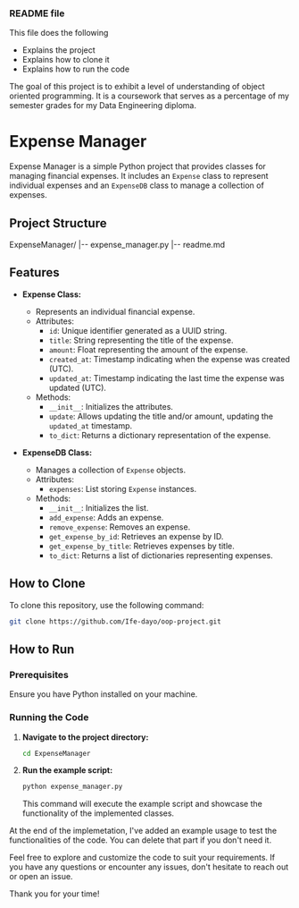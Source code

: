 ### README file 
This file does the following
- Explains the project
- Explains how to clone it
- Explains how to run the code

The goal of this project is to exhibit a level of understanding of object oriented programming. It is a coursework that serves as a percentage of my semester grades for my Data Engineering diploma. 

# Expense Manager

Expense Manager is a simple Python project that provides classes for managing financial expenses. It includes an `Expense` class to represent individual expenses and an `ExpenseDB` class to manage a collection of expenses.

## Project Structure

ExpenseManager/
|-- expense_manager.py
|-- readme.md


## Features

- **Expense Class:**
  - Represents an individual financial expense.
  - Attributes:
    - `id`: Unique identifier generated as a UUID string.
    - `title`: String representing the title of the expense.
    - `amount`: Float representing the amount of the expense.
    - `created_at`: Timestamp indicating when the expense was created (UTC).
    - `updated_at`: Timestamp indicating the last time the expense was updated (UTC).
  - Methods:
    - `__init__`: Initializes the attributes.
    - `update`: Allows updating the title and/or amount, updating the `updated_at` timestamp.
    - `to_dict`: Returns a dictionary representation of the expense.

- **ExpenseDB Class:**
  - Manages a collection of `Expense` objects.
  - Attributes:
    - `expenses`: List storing `Expense` instances.
  - Methods:
    - `__init__`: Initializes the list.
    - `add_expense`: Adds an expense.
    - `remove_expense`: Removes an expense.
    - `get_expense_by_id`: Retrieves an expense by ID.
    - `get_expense_by_title`: Retrieves expenses by title.
    - `to_dict`: Returns a list of dictionaries representing expenses.


## How to Clone

To clone this repository, use the following command:

```bash
git clone https://github.com/Ife-dayo/oop-project.git

```
## How to Run

### Prerequisites

Ensure you have Python installed on your machine.

### Running the Code

1. **Navigate to the project directory:**

    ```bash
    cd ExpenseManager
    ```

2. **Run the example script:**

    ```bash
    python expense_manager.py
    ```

    This command will execute the example script and showcase the functionality of the implemented classes.

At the end of the implemetation, I've added an example usage to test the functionalities of the code. You can delete that part if you don't need it. 

Feel free to explore and customize the code to suit your requirements. If you have any questions or encounter any issues, don't hesitate to reach out or open an issue.

Thank you for your time!
